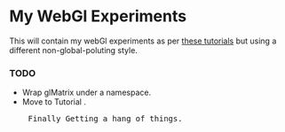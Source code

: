 My WebGl Experiments
====================

This will contain my webGl experiments as per [these tutorials](http://learningwebgl.com/blog/?page_id=1217) but using a different non-global-poluting style.

###	TODO

*	Wrap glMatrix under a namespace.
* 	Move to Tutorial .

<pre>
	Finally Getting a hang of things.
</pre>